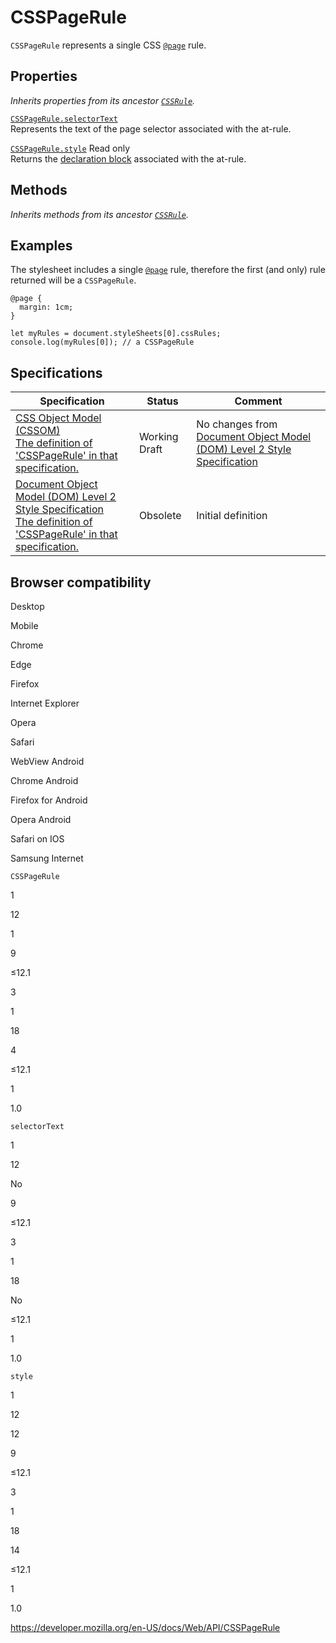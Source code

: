 # CSSPageRule

`CSSPageRule` represents a single CSS [`@page`](https://developer.mozilla.org/en-US/docs/Web/CSS/@page) rule.

## Properties

_Inherits properties from its ancestor [`CSSRule`](cssrule)._

[`CSSPageRule.selectorText`](csspagerule/selectortext)  
Represents the text of the page selector associated with the at-rule.

[`CSSPageRule.style`](csspagerule/style) <span class="badge inline readonly">Read only </span>  
Returns the [declaration block](css_object_model/css_declaration_block) associated with the at-rule.

## Methods

_Inherits methods from its ancestor [`CSSRule`](cssrule)._

## Examples

The stylesheet includes a single [`@page`](https://developer.mozilla.org/en-US/docs/Web/CSS/@page) rule, therefore the first (and only) rule returned will be a `CSSPageRule`.

    @page {
      margin: 1cm;
    }

    let myRules = document.styleSheets[0].cssRules;
    console.log(myRules[0]); // a CSSPageRule

## Specifications

<table><thead><tr class="header"><th>Specification</th><th>Status</th><th>Comment</th></tr></thead><tbody><tr class="odd"><td><a href="https://drafts.csswg.org/cssom/#the-csspagerule-interface">CSS Object Model (CSSOM)<br />
<span class="small">The definition of 'CSSPageRule' in that specification.</span></a></td><td><span class="spec-wd">Working Draft</span></td><td>No changes from <a href="https://www.w3.org/TR/DOM-Level-2-Style/">Document Object Model (DOM) Level 2 Style Specification</a></td></tr><tr class="even"><td><a href="https://www.w3.org/TR/DOM-Level-2-Style/css.html#CSS-CSSPageRule">Document Object Model (DOM) Level 2 Style Specification<br />
<span class="small">The definition of 'CSSPageRule' in that specification.</span></a></td><td><span class="spec-obsolete">Obsolete</span></td><td>Initial definition</td></tr></tbody></table>

## Browser compatibility

Desktop

Mobile

Chrome

Edge

Firefox

Internet Explorer

Opera

Safari

WebView Android

Chrome Android

Firefox for Android

Opera Android

Safari on IOS

Samsung Internet

`CSSPageRule`

1

12

1

9

≤12.1

3

1

18

4

≤12.1

1

1.0

`selectorText`

1

12

No

9

≤12.1

3

1

18

No

≤12.1

1

1.0

`style`

1

12

12

9

≤12.1

3

1

18

14

≤12.1

1

1.0

<a href="https://developer.mozilla.org/en-US/docs/Web/API/CSSPageRule" class="_attribution-link">https://developer.mozilla.org/en-US/docs/Web/API/CSSPageRule</a>
